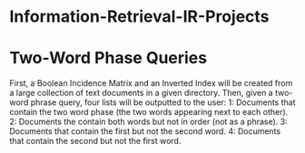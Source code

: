 # Information-Retrieval-IR-Projects
# Two-Word Phase Queries

First, a Boolean Incidence Matrix and an Inverted Index will be created from a large collection of text documents in a given directory.
Then, given a two-word phrase query, four lists will be outputted to the user:
1: Documents that contain the two word phase (the two words appearing next to each other).
2: Documents the contain both words but not in order (not as a phrase).
3: Documents that contain the first but not the second word.
4: Documents that contain the second but not the first word.
